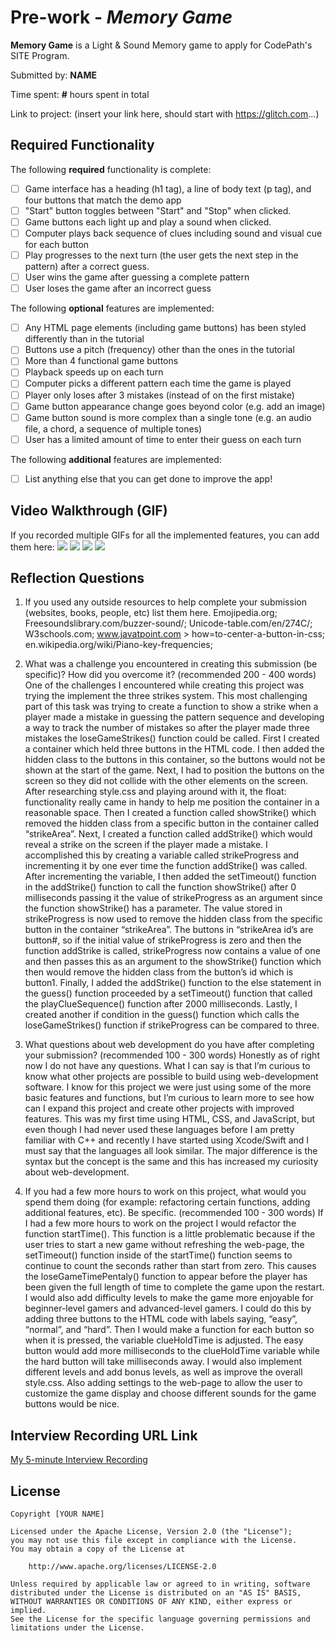 # Pre-work - *Memory Game*

**Memory Game** is a Light & Sound Memory game to apply for CodePath's SITE Program. 

Submitted by: **NAME**

Time spent: **#** hours spent in total

Link to project: (insert your link here, should start with https://glitch.com...)

## Required Functionality

The following **required** functionality is complete:

* [ ] Game interface has a heading (h1 tag), a line of body text (p tag), and four buttons that match the demo app
* [ ] "Start" button toggles between "Start" and "Stop" when clicked. 
* [ ] Game buttons each light up and play a sound when clicked. 
* [ ] Computer plays back sequence of clues including sound and visual cue for each button
* [ ] Play progresses to the next turn (the user gets the next step in the pattern) after a correct guess. 
* [ ] User wins the game after guessing a complete pattern
* [ ] User loses the game after an incorrect guess

The following **optional** features are implemented:

* [ ] Any HTML page elements (including game buttons) has been styled differently than in the tutorial
* [ ] Buttons use a pitch (frequency) other than the ones in the tutorial
* [ ] More than 4 functional game buttons
* [ ] Playback speeds up on each turn
* [ ] Computer picks a different pattern each time the game is played
* [ ] Player only loses after 3 mistakes (instead of on the first mistake)
* [ ] Game button appearance change goes beyond color (e.g. add an image)
* [ ] Game button sound is more complex than a single tone (e.g. an audio file, a chord, a sequence of multiple tones)
* [ ] User has a limited amount of time to enter their guess on each turn

The following **additional** features are implemented:

- [ ] List anything else that you can get done to improve the app!

## Video Walkthrough (GIF)

If you recorded multiple GIFs for all the implemented features, you can add them here:
![](http://g.recordit.co/rLY2KbUL6O.gif)
![](http://g.recordit.co/T2RwqkcWIo.gif)
![](http://g.recordit.co/yRhBNESicE.gif)
![](http://g.recordit.co/j5sQwTRDrP.gif)

## Reflection Questions
1. If you used any outside resources to help complete your submission (websites, books, people, etc) list them here. 
Emojipedia.org;
Freesoundslibrary.com/buzzer-sound/;
Unicode-table.com/en/274C/;
W3schools.com;
www.javatpoint.com > how=to-center-a-button-in-css;
en.wikipedia.org/wiki/Piano-key-frequencies;

2. What was a challenge you encountered in creating this submission (be specific)? How did you overcome it? (recommended 200 - 400 words) 
One of the challenges I encountered while creating this project was trying the implement the three strikes system. This most challenging part of this task was trying to create a function to show a strike when a player made a mistake in guessing the pattern sequence and developing a way to track the number of mistakes so after the player made three mistakes the loseGameStrikes() function could be called. First I created a container which held three buttons in the HTML code. I then added the hidden class to the buttons in this container, so the buttons would not be shown at the start of the game. Next, I had to position the buttons on the screen so they did not collide with the other elements on the screen. After researching style.css and playing around with it, the float: functionality really came in handy to help me position the container in a reasonable space. Then I created a function called showStrike() which removed the hidden class from a specific button in the container called “strikeArea”. Next, I created a function called addStrike() which  would reveal a strike on the screen if the player made a mistake. I accomplished this by creating a variable called strikeProgress and incrementing it by one ever time the function addStrike() was called. After incrementing the variable, I then added the setTimeout() function in the addStrike() function to call the function showStrike() after 0 milliseconds passing it the value of strikeProgress as an argument since the function showStrike() has a parameter. The value stored in strikeProgress is now used to remove the hidden class from the specific button in the container “strikeArea”. The buttons in “strikeArea  id’s are button#, so if the initial value of strikeProgress is zero and then the function addStrike is called, strikeProgress now contains a value of one and then passes this as an argument to the showStrike() function which then would remove the hidden class from the button’s id which is button1. Finally, I added the addStrike() function to the else statement in the guess() function proceeded by a setTimeout() function that called the playClueSequence() function after 2000 milliseconds. Lastly, I created another if condition in the guess() function which calls the loseGameStrikes() function if strikeProgress can be compared to three.

3. What questions about web development do you have after completing your submission? (recommended 100 - 300 words) 
Honestly as of right now I do not have any questions. What I can say is that I’m curious to know what other projects are possible to build using web-development software. I know for this project we were just using some of the more basic features and functions, but I’m curious to learn more to see how can I expand this project and create other projects with improved features.  This was my first time using HTML, CSS, and JavaScript, but even though I had never used these languages before  I am pretty familiar with C++ and recently I have started using Xcode/Swift and I must say that the languages all look similar. The major difference is the syntax but the concept is the same and this has increased my curiosity about web-development.

4. If you had a few more hours to work on this project, what would you spend them doing (for example: refactoring certain functions, adding additional features, etc). Be specific. (recommended 100 - 300 words) 
If I had a few more hours to work on the project I would refactor the function startTime(). This function is a little problematic because if the user tries to start a new game without refreshing the web-page, the setTimeout() function inside of the startTime() function seems to continue to count the seconds rather than start from zero. This causes the loseGameTimePentaly() function to appear before the player has been given the full length of time to complete the game upon the restart. I would also add difficulty levels to make the game more enjoyable for beginner-level gamers and advanced-level gamers. I could do this by adding three buttons to the HTML code with labels saying, “easy”, “normal”, and “hard”. Then I would make a function for each button so when it is pressed, the variable clueHoldTime is adjusted. The easy button would add more milliseconds to the clueHoldTime variable while the hard button will take milliseconds away. I would also implement different levels and add bonus levels, as well as improve the overall style.css. Also adding settings to the web-page to allow the user to customize the game display and choose different sounds for the game buttons would be nice.



## Interview Recording URL Link

[My 5-minute Interview Recording](your-link-here)


## License

    Copyright [YOUR NAME]

    Licensed under the Apache License, Version 2.0 (the "License");
    you may not use this file except in compliance with the License.
    You may obtain a copy of the License at

        http://www.apache.org/licenses/LICENSE-2.0

    Unless required by applicable law or agreed to in writing, software
    distributed under the License is distributed on an "AS IS" BASIS,
    WITHOUT WARRANTIES OR CONDITIONS OF ANY KIND, either express or implied.
    See the License for the specific language governing permissions and
    limitations under the License.
